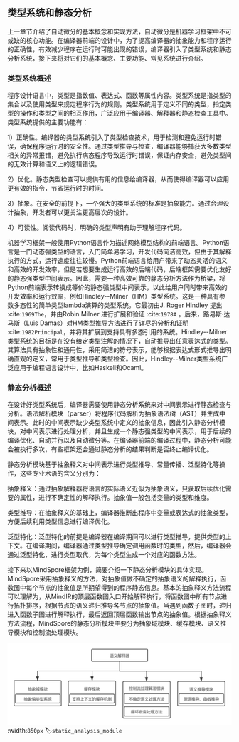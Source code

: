 类型系统和静态分析
------------------

上一章节介绍了自动微分的基本概念和实现方法，自动微分是机器学习框架中不可或缺的核心功能。在编译器前端的设计中，为了提高编译器的抽象能力和程序运行的正确性，有效减少程序在运行时可能出现的错误，编译器引入了类型系统和静态分析系统，接下来将对它们的基本概念、主要功能、常见系统进行介绍。

### 类型系统概述

程序设计语言中，类型是指数值、表达式、函数等属性内容。类型系统是指类型的集合以及使用类型来规定程序行为的规则。类型系统用于定义不同的类型，指定类型的操作和类型之间的相互作用，广泛应用于编译器、解释器和静态检查工具中。类型系统提供的主要功能有：

1）正确性。编译器的类型系统引入了类型检查技术，用于检测和避免运行时错误，确保程序运行时的安全性。通过类型推导与检查，编译器能够捕获大多数类型相关的异常报错，避免执行病态程序导致运行时错误，保证内存安全，避免类型间的无效计算和语义上的逻辑错误。

2）优化。静态类型检查可以提供有用的信息给编译器，从而使得编译器可以应用更有效的指令，节省运行时的时间。

3）抽象。在安全的前提下，一个强大的类型系统的标准是抽象能力。通过合理设计抽象，开发者可以更关注更高层次的设计。

4）可读性。阅读代码时，明确的类型声明有助于理解程序代码。

机器学习框架一般使用Python语言作为描述网络模型结构的前端语言。Python语言是一门动态强类型的语言，入门简单易学习，开发代码简洁高效，但由于其解释执行的方式，运行速度往往较慢。Python前端语言给用户带来了动态灵活的语义和高效的开发效率，但是若想要生成运行高效的后端代码，后端框架需要优化友好的静态强类型中间表示。因此，需要一种高效可靠的静态分析方法作为桥梁，将Python前端表示转换成等价的静态强类型中间表示，以此给用户同时带来高效的开发效率和运行效率，例如Hindley--Milner（HM）类型系统。这是一种具有参数多态性的简单类型lambda演算的类型系统。它最初由J.
Roger Hindley 提出 :cite:`1969The`，并由Robin Milner
进行扩展和验证 :cite:`1978A` 。后来，路易斯·达马斯（Luis
Damas）对HM类型推导方法进行了详尽的分析和证明 :cite:`1982Principal`，并将其扩展到支持具有多态引用的系统。Hindley--Milner类型系统的目标是在没有给定类型注解的情况下，自动推导出任意表达式的类型。其算法具有抽象性和通用性，采用简洁的符号表示，能够根据表达式形式推导出明确直观的定义，常用于类型推导和类型检查。因此，Hindley--Milner类型系统广泛应用于编程语言设计中，比如Haskell和Ocaml。

### 静态分析概述

在设计好类型系统后，编译器需要使用静态分析系统来对中间表示进行静态检查与分析。语法解析模块（parser）将程序代码解析为抽象语法树（AST）并生成中间表示。此时的中间表示缺少类型系统中定义的抽象信息，因此引入静态分析模块，对中间表示进行处理分析，并且生成一个静态强类型的中间表示，用于后续的编译优化、自动并行以及自动微分等。在编译器前端的编译过程中，静态分析可能会被执行多次，有些框架还会通过静态分析的结果判断是否终止编译优化。

静态分析模块基于抽象释义对中间表示进行类型推导、常量传播、泛型特化等操作，这些专业术语的含义分别为：

抽象释义：通过抽象解释器将语言的实际语义近似为抽象语义，只获取后续优化需要的属性，进行不确定性的解释执行。抽象值一般包括变量的类型和维度。

类型推导：在抽象释义的基础上，编译器推断出程序中变量或表达式的抽象类型，方便后续利用类型信息进行编译优化。

泛型特化：泛型特化的前提是编译器在编译期间可以进行类型推导，提供类型的上下文。在编译期间，编译器通过类型推导确定调用函数时的类型，然后，编译器会通过泛型特化，进行类型取代，为每个类型生成一个对应的函数方法。

接下来以MindSpore框架为例，简要介绍一下静态分析模块的具体实现。MindSpore采用抽象释义的方法，对抽象值做不确定的抽象语义的解释执行，函数图中每个节点的抽象值是所期望得到的程序静态信息。基本的抽象释义方法流程可以理解为，从MindIR的顶层函数图入口开始解释执行，将函数图中所有节点进行拓扑排序，根据节点的语义递归推导各节点的抽象值。当遇到函数子图时，递归进入函数子图进行解释执行，最后返回顶层函数输出节点的抽象值。根据抽象释义方法流程，MindSpore的静态分析模块主要分为抽象域模块、缓存模块、语义推导模块和控制流处理模块。

![静态分析模块](../img/ch04/静态分析-静态分析模块.png)
:width:`850px`
:label:`static_analysis_module`
